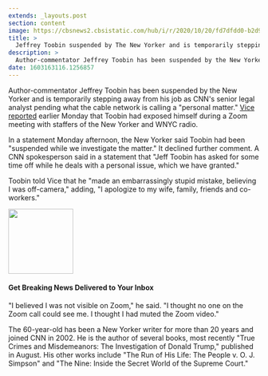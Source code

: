 ```yaml
--- 
extends: _layouts.post 
section: content 
image: https://cbsnews2.cbsistatic.com/hub/i/r/2020/10/20/fd7dfdd0-b2d9-4f80-88e2-ae27a101e86e/thumbnail/1200x630/e5df48c231fe6e7f4fb98bd91794d78a/ap-18144633527771.jpg 
title: > 
  Jeffrey Toobin suspended by The New Yorker and is temporarily stepping away from CNN following report he exposed himself on Zoom 
description: > 
  Author-commentator Jeffrey Toobin has been suspended by the New Yorker and is temporarily stepping away from his job as CNN's senior legal analyst pending what the cable network is calling a "personal matter."Vice reported earlier Monday that Toobin had exposed himself during a Zoom meeting with staffers of the New Yorker and WNYC radio.In a statement Monday afternoon, the New Yorker said Toobin had been "suspended while we investigate the matter."Toobin told Vice that he "made an embarrassingly stupid mistake, believing I was off-camera," adding, "I apologize to my wife, family, friends and co-workers."The 60-year-old has been a New Yorker writer for more than 20 years and joined CNN in 2002. 
date: 1603163116.1256857 
--- 
```

<div><p>Author-commentator Jeffrey Toobin has been suspended by the New Yorker and is temporarily stepping away from his job as CNN's senior legal analyst pending what the cable network is calling a "personal matter." <a href="https://www.vice.com/en/article/epdgm4/new-yorker-suspends-jeffrey-toobin-for-zoom-dick-incident" target="_blank" rel="nofollow noopener">Vice reported</a> earlier Monday that Toobin had exposed himself during a Zoom meeting with staffers of the New Yorker and WNYC radio.&#160;</p>

    
<p id="mpu-plus-top-right-rail" class="ad-mpu-plus-top-right-rail ad-wrapper ">
    </p>
<p>In a statement Monday afternoon, the New Yorker said Toobin had been "suspended while we investigate the matter." It declined further comment. A CNN spokesperson said in a statement that "Jeff Toobin has asked for some time off while he deals with a personal issue, which we have granted."</p><p>Toobin told Vice that he "made an embarrassingly stupid mistake, believing I was off-camera," adding, "I apologize to my wife, family, friends and co-workers."&#160;</p>

  
  
<span class="img item__thumb item__thumb--crop-0"><img src="https://cbsnews1.cbsistatic.com/hub/i/r/2019/11/19/186936ea-2db7-4a48-b750-74f38f653dc6/thumbnail/130x130/3b7d3f89bd089e1d4a2376e43d0f0efa/newsletter-breakingnews.jpg#" alt=" " height="130" width="130" class=" lazyload"></span><h4 class="item__dek">Get Breaking News Delivered to Your Inbox</h4>

<p class="embed__resizer"></p>
    
  

<p>"I believed I was not visible on Zoom," he said. "I thought no one on the Zoom call could see me. I thought I had muted the Zoom video."</p><p>The 60-year-old has been a New Yorker writer for more than 20 years and joined CNN in 2002. He is the author of several books, most recently "True Crimes and Misdemeanors: The Investigation of Donald Trump," published in August. His other works include "The Run of His Life: The People v. O. J. Simpson" and "The Nine: Inside the Secret World of the Supreme Court."</p></div>